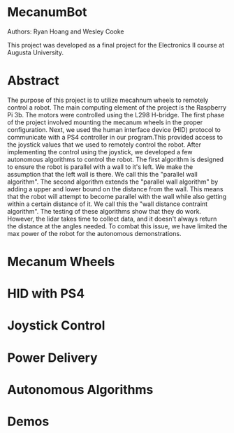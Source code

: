 # MecanumBot
Authors: Ryan Hoang and Wesley Cooke

This project was developed as a final project for the Electronics II course at Augusta University.

# Abstract
The purpose of this project is to utilize mecahnum wheels to remotely control a robot. The main computing element of the project is the Raspberry Pi 3b. The motors were controlled using the L298 H-bridge. The first phase of the project involved mounting the mecanum wheels in the proper configuration. Next, we used the human interface device (HID) protocol to communicate with a PS4 controller in our program.This provided access to the joystick values that we used to remotely control the robot. After implementing the control using the joystick, we developed a few autonomous algorithms to control the robot. The first algorithm is designed to ensure the robot is parallel with a wall to it's left. We make the assumption that the left wall is there. We call this the "parallel wall algorithm". The second algorithm extends the "parallel wall algorithm" by adding a upper and lower bound on the distance from the wall. This means that the robot will attempt to become parallel with the wall while also getting within a certain distance of it. We call this the "wall distance contraint algorithm". The testing of these algorithms show that they do work. However, the lidar takes time to collect data, and it doesn't always return the distance at the angles needed. To combat this issue, we have limited the max power of the robot for the autonomous demonstrations. 

# Mecanum Wheels

# HID with PS4 

# Joystick Control 

# Power Delivery 

# Autonomous Algorithms

# Demos 

